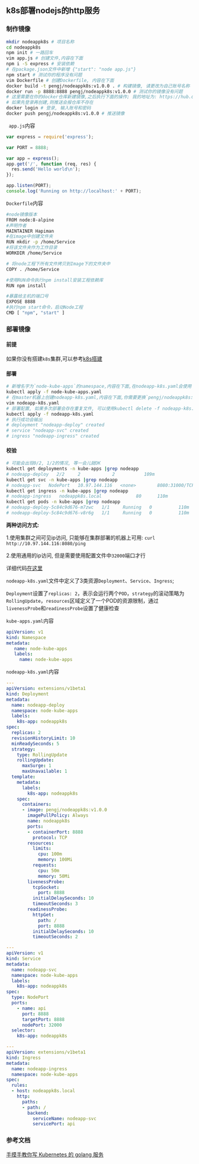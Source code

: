 ## k8s部署nodejs的http服务

### 制作镜像
```sh
mkdir nodeappk8s # 项目名称
cd nodeappk8s
npm init # 一路回车
vim app.js # 创建文件,内容在下面
npm i -S express # 安装依赖
# 在package.json文件中新增 {"start": "node app.js"}
npm start # 测试你的程序没有问题
vim Dockerfile # 创建Dockerfile, 内容在下面
docker build -t pengj/nodeappk8s:v1.0.0 . # 构建镜像, 请更改为自己账号名称
docker run -p 8888:8888 pengj/nodeappk8s:v1.0.0 # 测试你的镜像没有问题
# 这里需要在你的docker仓库新建镜像,之后执行下面的操作; 我的地址为: https://hub.docker.com/u/pengj
# 如果先登录再创建,则推送会报仓库不存在
docker login # 登录, 输入账号和密码
docker push pengj/nodeappk8s:v1.0.0 # 推送镜像
```

` app.js`内容
```js
var express = require('express');

var PORT = 8888;

var app = express();
app.get('/', function (req, res) {
  res.send('Hello world\n');
});

app.listen(PORT);
console.log('Running on http://localhost:' + PORT);

```

`Dockerfile`内容
```sh
#node镜像版本
FROM node:8-alpine
#声明作者
MAINTAINER Hapiman
#在image中创建文件夹
RUN mkdir -p /home/Service
#将该文件夹作为工作目录
WORKDIR /home/Service

# 将node工程下所有文件拷贝到Image下的文件夹中
COPY . /home/Service

#使用RUN命令执行npm install安装工程依赖库
RUN npm install

#暴露给主机的端口号
EXPOSE 8888
#执行npm start命令，启动Node工程
CMD [ "npm", "start" ]
```
### 部署镜像

#### 前提
如果你没有搭建`k8s`集群,可以参考[k8s搭建](https://github.com/hapiman/gorice/blob/master/k8s/k8s%E6%90%AD%E5%BB%BA.md)

#### 部署
```sh
# 新增名字为`node-kube-apps`的namespace,内容在下面,在nodeapp-k8s.yaml会使用
kubectl apply -f node-kube-apps.yaml
# 在master机器上创建nodeapp-k8s.yaml,内容在下面,你需要更换`pengj/nodeappk8s:v1.0.0`为你自己的镜像仓库或者直接使用(省事)
vim nodeapp-k8s.yaml
# 部署配置, 如果多次部署会存在重复文件, 可以使用kubectl delete -f nodeapp-k8s.yaml删除
kubectl apply -f nodeapp-k8s.yaml
# 执行成功会输出
# deployment "nodeapp-deploy" created
# service "nodeapp-svc" created
# ingress "nodeapp-ingress" created
```
#### 校验
```sh
# 可能会出现0/2, 1/2的情况, 等一会儿就OK
kubectl get deployments -n kube-apps |grep nodeapp
# nodeapp-deploy   2/2     2            2           109m
kubectl get svc -n kube-apps |grep nodeapp
# nodeapp-svc   NodePort   10.97.144.116   <none>        8080:31000/TCP   109m
kubectl get ingress -n kube-apps |grep nodeapp
# nodeapp-ingress   nodeappk8s.local             80      110m
kubectl get pods -n kube-apps |grep nodeapp
# nodeapp-deploy-5c84c9d676-m7zwc   1/1     Running   0          110m
# nodeapp-deploy-5c84c9d676-v8r6g   1/1     Running   0          110m
```
**两种访问方式:**

1.使用集群之间可见ip访问, 只能够在集群部署的机器上可用: `curl http://10.97.144.116:8080/ping`

2.使用通用的ip访问, 但是需要使用配置文件中`32000`端口才行

详细代码[在这里](https://github.com/hapiman/nodeappk8s)

`nodeapp-k8s.yaml`文件中定义了3类资源`Deployment`、`Service`、`Ingress`;

`Deployment`设置了`replicas: 2`，表示会运行两个`POD`，`strategy`的滚动策略为`RollingUpdate`，`resources`区域定义了一个POD的资源限制，通过`livenessProbe`和`readinessProbe`设置了健康检查

`kube-apps.yaml`内容
``` yaml
apiVersion: v1
kind: Namespace
metadata:
   name: node-kube-apps
   labels:
     name: node-kube-apps
```

`nodeapp-k8s.yaml`内容
```yaml
---
apiVersion: extensions/v1beta1
kind: Deployment
metadata:
  name: nodeapp-deploy
  namespace: node-kube-apps
  labels:
    k8s-app: nodeappk8s
spec:
  replicas: 2
  revisionHistoryLimit: 10
  minReadySeconds: 5
  strategy:
    type: RollingUpdate
    rollingUpdate:
      maxSurge: 1
      maxUnavailable: 1
  template:
    metadata:
      labels:
        k8s-app: nodeappk8s
    spec:
      containers:
      - image: pengj/nodeappk8s:v1.0.0
        imagePullPolicy: Always
        name: nodeappk8s
        ports:
        - containerPort: 8888
          protocol: TCP
        resources:
          limits:
            cpu: 100m
            memory: 100Mi
          requests:
            cpu: 50m
            memory: 50Mi
        livenessProbe:
          tcpSocket:
            port: 8888
          initialDelaySeconds: 10
          timeoutSeconds: 3
        readinessProbe:
          httpGet:
            path: /
            port: 8888
          initialDelaySeconds: 10
          timeoutSeconds: 2

---
apiVersion: v1
kind: Service
metadata:
  name: nodeapp-svc
  namespace: node-kube-apps
  labels:
    k8s-app: nodeappk8s
spec:
  type: NodePort
  ports:
    - name: api
      port: 8888
      targetPort: 8888
      nodePort: 32000
  selector:
    k8s-app: nodeappk8s

---
apiVersion: extensions/v1beta1
kind: Ingress
metadata:
  name: nodeapp-ingress
  namespace: node-kube-apps
spec:
  rules:
  - host: nodeappk8s.local
    http:
      paths:
      - path: /
        backend:
          serviceName: nodeapp-svc
          servicePort: api
```

### 参考文档
[手摸手教你写 Kubernetes 的 golang 服务](https://www.qikqiak.com/post/write-kubernets-golang-service-step-by-step/)
